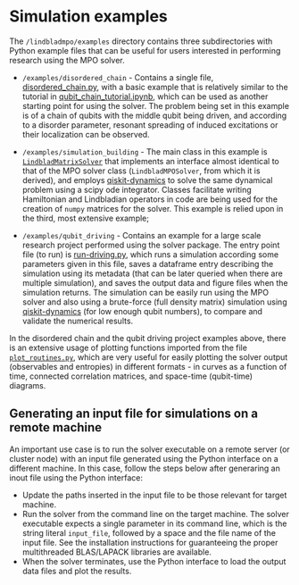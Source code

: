 # Simulation examples

The `/lindbladmpo/examples` directory contains three subdirectories with Python example files that can be useful for users interested in performing research using the MPO solver. 

* `/examples/disordered_chain` - Contains a single file, [disordered_chain.py](/lindbladmpo/examples/disordered_chain/disordered_chain.py),
  with a basic example that is relatively similar to the tutorial in 
  [qubit_chain_tutorial.ipynb](qubit_chain_tutorial.ipynb), which can be
  used as another starting point for using the solver. The problem being
  set in this example is of a chain of qubits with the middle qubit being
  driven, and according to a disorder parameter, resonant spreading of induced 
  excitations or their localization can be observed.
    
* `/examples/simulation_building` - The main class in this example is
  [`LindbladMatrixSolver`](/lindbladmpo/examples/simulation_building/LindbladMatrixSolver.py)
  that implements an interface almost identical to
  that of the MPO solver class (`LindbladMPOSolver`, from which it is derived), and employs 
  [qiskit-dynamics](https://github.com/Qiskit/qiskit-dynamics)
  to solve the same dynamical problem using a scipy ode integrator. Classes
  facilitate writing Hamiltonian and Lindbladian operators in code are
  being used for the creation of `numpy` matrices for the solver.
  This example is relied upon in the third, most extensive example;
  
* `/examples/qubit_driving` - Contains an example for a large scale
  research project performed using the solver package. The entry point file (to run) is 
  [run-driving.py](/lindbladmpo/examples/qubit_driving/run-driving.py),
  which runs a simulation according some parameters given in this file,
  saves a dataframe entry describing the simulation using its metadata
  (that can be later queried when there are multiple simulation), and saves 
  the output data and figure files when the simulation returns. The simulation
  can be easily run using the MPO solver and also using a brute-force (full
  density matrix) simulation using [qiskit-dynamics](https://github.com/Qiskit/qiskit-dynamics)
  (for low enough qubit numbers),
  to compare and validate the numerical results.
  
In the disordered chain and the qubit driving project examples above, there is an extensive usage of plotting functions imported from the file [`plot_routines.py`](/lindbladmpo/plot_routines.py), which are very useful for easily plotting the solver output (observables and entropies) in different formats - in curves as a function of time, connected correlation matrices, and space-time (qubit-time) diagrams.

## Generating an input file for simulations on a remote machine
  
An important use case is to run the solver executable on a remote server (or cluster node) with an input file generated using the Python interface on a different machine.  In this case, follow the steps below after generaring an inout file using the Python interface:
* Update the paths inserted in the input file to be those relevant for target machine.
* Run the solver from the command line on the target machine. The solver executable expects a single parameter in its command line,
which is the string literal `input_file`, followed by a space and the file name of the input file. See the installation instructions for guaranteeing the proper multithreaded BLAS/LAPACK libraries are available.
* When the solver terminates, use the Python interface to load the output data files and plot the results.


